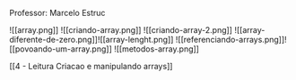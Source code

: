 Professor: Marcelo Estruc

![[array.png]]
![[criando-array.png]]
![[criando-array-2.png]]
![[array-diferente-de-zero.png]]![[array-lenght.png]]
![[referenciando-arrays.png]]![[povoando-um-array.png]]
![[metodos-array.png]]

[[4 - Leitura Criacao e manipulando arrays]]